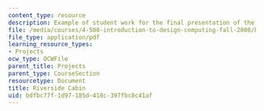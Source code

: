 ```yaml
---
content_type: resource
description: Example of student work for the final presentation of the course.
file: /media/courses/4-500-introduction-to-design-computing-fall-2008/bdfbc77f1d97185d418c397fbc8c41af_final_6.pdf
file_type: application/pdf
learning_resource_types:
- Projects
ocw_type: OCWFile
parent_title: Projects
parent_type: CourseSection
resourcetype: Document
title: Riverside Cabin
uid: bdfbc77f-1d97-185d-418c-397fbc8c41af
---
```

